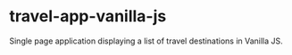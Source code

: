 # travel-app-vanilla-js
Single page application displaying a list of travel destinations in Vanilla JS.
